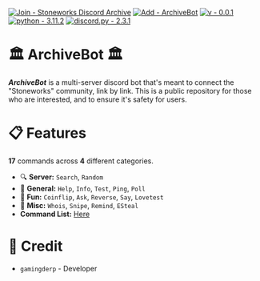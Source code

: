 [![Join - Stoneworks Discord Archive](https://img.shields.io/badge/Join-Stoneworks_Discord_Archive-5865f2?logo=Discord&logoColor=%235865f2)](https://discord.gg/v4WAvEYe2Z)
[![Add - ArchiveBot](https://img.shields.io/badge/Add-ArchiveBot-Green)](https://discord.com/api/oauth2/authorize?client_id=1143360299534143640&permissions=414464735297&scope=bot)
[![v - 0.0.1](https://img.shields.io/badge/v-0.0.1-FF0000)](https://)
[![python - 3.11.2](https://img.shields.io/badge/python-3.11.2-0096FF?logo=Python)](https://)
[![discord.py - 2.3.1](https://img.shields.io/badge/discord.py-2.3.1-FFFF00?logo=Python)](https://github.com/Rapptz/discord.py)

# 🏛 ArchiveBot 🏛
***ArchiveBot*** is a multi-server discord bot that's meant to connect the "Stoneworks" community, link by link. This is a public repository for those who are interested, and to ensure it's safety for users.

# 📋 Features
**17** commands across **4** different categories.

- 🔍 **Server:** `Search`, `Random`
- 📌 **General:** `Help`, `Info`, `Test`, `Ping`, `Poll`
- 🎉 **Fun:** `Coinflip`, `Ask`, `Reverse`, `Say`, `Lovetest`
- 🧮 **Misc:** `Whois`, `Snipe`, `Remind`, `ESteal`
- **Command List:** [Here](https://github.com/GamingDerp/ArchiveBot/blob/main/Commands.md)

# 📑 Credit
- `gamingderp` - Developer

